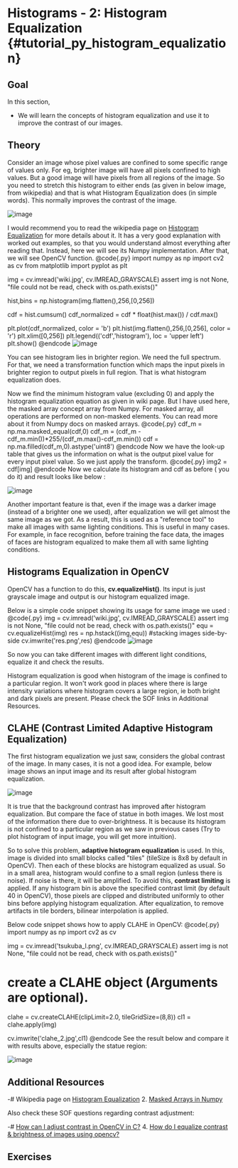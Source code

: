 Histograms - 2: Histogram Equalization {#tutorial_py_histogram_equalization}
======================================

Goal
----

In this section,

-   We will learn the concepts of histogram equalization and use it to improve the contrast of our
    images.

Theory
------

Consider an image whose pixel values are confined to some specific range of values only. For eg,
brighter image will have all pixels confined to high values. But a good image will have pixels from
all regions of the image. So you need to stretch this histogram to either ends (as given in below
image, from wikipedia) and that is what Histogram Equalization does (in simple words). This normally
improves the contrast of the image.

![image](images/histogram_equalization.png)

I would recommend you to read the wikipedia page on [Histogram
Equalization](http://en.wikipedia.org/wiki/Histogram_equalization) for more details about it. It has
a very good explanation with worked out examples, so that you would understand almost everything
after reading that. Instead, here we will see its Numpy implementation. After that, we will see
OpenCV function.
@code{.py}
import numpy as np
import cv2 as cv
from matplotlib import pyplot as plt

img = cv.imread('wiki.jpg', cv.IMREAD_GRAYSCALE)
assert img is not None, "file could not be read, check with os.path.exists()"

hist,bins = np.histogram(img.flatten(),256,[0,256])

cdf = hist.cumsum()
cdf_normalized = cdf * float(hist.max()) / cdf.max()

plt.plot(cdf_normalized, color = 'b')
plt.hist(img.flatten(),256,[0,256], color = 'r')
plt.xlim([0,256])
plt.legend(('cdf','histogram'), loc = 'upper left')
plt.show()
@endcode
![image](images/histeq_numpy1.jpg)

You can see histogram lies in brighter region. We need the full spectrum. For that, we need a
transformation function which maps the input pixels in brighter region to output pixels in full
region. That is what histogram equalization does.

Now we find the minimum histogram value (excluding 0) and apply the histogram equalization equation
as given in wiki page. But I have used here, the masked array concept array from Numpy. For masked
array, all operations are performed on non-masked elements. You can read more about it from Numpy
docs on masked arrays.
@code{.py}
cdf_m = np.ma.masked_equal(cdf,0)
cdf_m = (cdf_m - cdf_m.min())*255/(cdf_m.max()-cdf_m.min())
cdf = np.ma.filled(cdf_m,0).astype('uint8')
@endcode
Now we have the look-up table that gives us the information on what is the output pixel value for
every input pixel value. So we just apply the transform.
@code{.py}
img2 = cdf[img]
@endcode
Now we calculate its histogram and cdf as before ( you do it) and result looks like below :

![image](images/histeq_numpy2.jpg)

Another important feature is that, even if the image was a darker image (instead of a brighter one
we used), after equalization we will get almost the same image as we got. As a result, this is used
as a "reference tool" to make all images with same lighting conditions. This is useful in many
cases. For example, in face recognition, before training the face data, the images of faces are
histogram equalized to make them all with same lighting conditions.

Histograms Equalization in OpenCV
---------------------------------

OpenCV has a function to do this, **cv.equalizeHist()**. Its input is just grayscale image and
output is our histogram equalized image.

Below is a simple code snippet showing its usage for same image we used :
@code{.py}
img = cv.imread('wiki.jpg', cv.IMREAD_GRAYSCALE)
assert img is not None, "file could not be read, check with os.path.exists()"
equ = cv.equalizeHist(img)
res = np.hstack((img,equ)) #stacking images side-by-side
cv.imwrite('res.png',res)
@endcode
![image](images/equalization_opencv.jpg)

So now you can take different images with different light conditions, equalize it and check the
results.

Histogram equalization is good when histogram of the image is confined to a particular region. It
won't work good in places where there is large intensity variations where histogram covers a large
region, ie both bright and dark pixels are present. Please check the SOF links in Additional
Resources.

CLAHE (Contrast Limited Adaptive Histogram Equalization)
--------------------------------------------------------

The first histogram equalization we just saw, considers the global contrast of the image. In many
cases, it is not a good idea. For example, below image shows an input image and its result after
global histogram equalization.

![image](images/clahe_1.jpg)

It is true that the background contrast has improved after histogram equalization. But compare the
face of statue in both images. We lost most of the information there due to over-brightness. It is
because its histogram is not confined to a particular region as we saw in previous cases (Try to
plot histogram of input image, you will get more intuition).

So to solve this problem, **adaptive histogram equalization** is used. In this, image is divided
into small blocks called "tiles" (tileSize is 8x8 by default in OpenCV). Then each of these blocks
are histogram equalized as usual. So in a small area, histogram would confine to a small region
(unless there is noise). If noise is there, it will be amplified. To avoid this, **contrast
limiting** is applied. If any histogram bin is above the specified contrast limit (by default 40 in
OpenCV), those pixels are clipped and distributed uniformly to other bins before applying histogram
equalization. After equalization, to remove artifacts in tile borders, bilinear interpolation is
applied.

Below code snippet shows how to apply CLAHE in OpenCV:
@code{.py}
import numpy as np
import cv2 as cv

img = cv.imread('tsukuba_l.png', cv.IMREAD_GRAYSCALE)
assert img is not None, "file could not be read, check with os.path.exists()"

# create a CLAHE object (Arguments are optional).
clahe = cv.createCLAHE(clipLimit=2.0, tileGridSize=(8,8))
cl1 = clahe.apply(img)

cv.imwrite('clahe_2.jpg',cl1)
@endcode
See the result below and compare it with results above, especially the statue region:

![image](images/clahe_2.jpg)

Additional Resources
--------------------

-#  Wikipedia page on [Histogram Equalization](http://en.wikipedia.org/wiki/Histogram_equalization)
2.  [Masked Arrays in Numpy](http://docs.scipy.org/doc/numpy/reference/maskedarray.html)

Also check these SOF questions regarding contrast adjustment:

-#  [How can I adjust contrast in OpenCV in
    C?](http://stackoverflow.com/questions/10549245/how-can-i-adjust-contrast-in-opencv-in-c)
4.  [How do I equalize contrast & brightness of images using
    opencv?](http://stackoverflow.com/questions/10561222/how-do-i-equalize-contrast-brightness-of-images-using-opencv)

Exercises
---------
